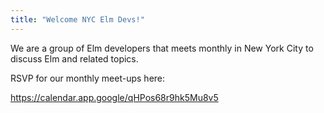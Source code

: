 ```yaml
---
title: "Welcome NYC Elm Devs!"
---
```


We are a group of Elm developers that meets monthly in New York City to discuss Elm and related topics.

RSVP for our monthly meet-ups here:

https://calendar.app.google/qHPos68r9hk5Mu8v5

